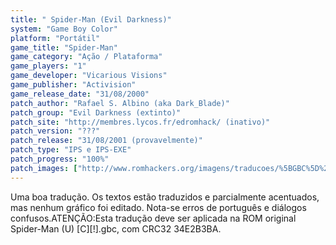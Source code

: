 ```yaml
---
title: " Spider-Man (Evil Darkness)"
system: "Game Boy Color"
platform: "Portátil"
game_title: "Spider-Man"
game_category: "Ação / Plataforma"
game_players: "1"
game_developer: "Vicarious Visions"
game_publisher: "Activision"
game_release_date: "31/08/2000"
patch_author: "Rafael S. Albino (aka Dark_Blade)"
patch_group: "Evil Darkness (extinto)"
patch_site: "http://membres.lycos.fr/edromhack/ (inativo)"
patch_version: "???"
patch_release: "31/08/2001 (provavelmente)"
patch_type: "IPS e IPS-EXE"
patch_progress: "100%"
patch_images: ["http://www.romhackers.org/imagens/traducoes/%5BGBC%5D%20Spider-Man%20-%20Evil%20Darkness%20-%201.png","http://www.romhackers.org/imagens/traducoes/%5BGBC%5D%20Spider-Man%20-%20Evil%20Darkness%20-%202.png","http://www.romhackers.org/imagens/traducoes/%5BGBC%5D%20Spider-Man%20-%20Evil%20Darkness%20-%203.png"]
---
```

Uma boa tradução. Os textos estão traduzidos e parcialmente acentuados, mas nenhum gráfico foi editado. Nota-se erros de português e diálogos confusos.ATENÇÃO:Esta tradução deve ser aplicada na ROM original Spider-Man (U) [C][!].gbc, com CRC32 34E2B3BA.